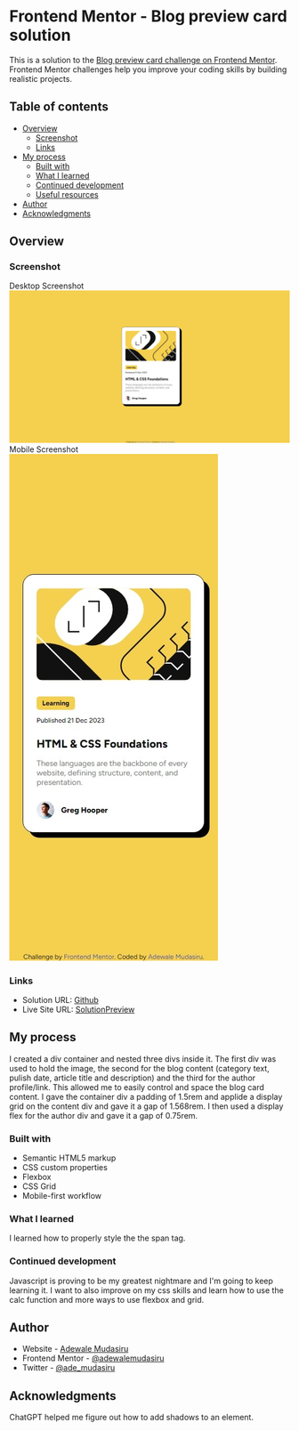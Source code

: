 # Frontend Mentor - Blog preview card solution

This is a solution to the [Blog preview card challenge on Frontend Mentor](https://www.frontendmentor.io/challenges/blog-preview-card-ckPaj01IcS). Frontend Mentor challenges help you improve your coding skills by building realistic projects. 

## Table of contents

- [Overview](#overview)
  - [Screenshot](#screenshot)
  - [Links](#links)
- [My process](#my-process)
  - [Built with](#built-with)
  - [What I learned](#what-i-learned)
  - [Continued development](#continued-development)
  - [Useful resources](#useful-resources)
- [Author](#author)
- [Acknowledgments](#acknowledgments)

## Overview

### Screenshot

Desktop Screenshot
![Desktop Screenshot](./screenshots/desktop.jpeg)
Mobile Screenshot <br />
![Mobile Screenshot](./screenshots/mobile.jpeg)

### Links

- Solution URL: [Github](https://github.com/adewalemudasiru/Blog-Preview-Card)
- Live Site URL: [SolutionPreview](https://adewalemudasiru.github.io/Blog-Preview-Card/)

## My process

I created a div container and nested three divs inside it. The first div was used to hold the image, the second for the blog content (category text, pulish date, article title and description) and the third for the author profile/link. This allowed me to easily control and space the blog card content. I gave the container div a padding of 1.5rem and applide a display grid on the content div and gave it a gap of 1.568rem. I then used a display flex for the author div and gave it a gap of 0.75rem.

### Built with

- Semantic HTML5 markup
- CSS custom properties
- Flexbox
- CSS Grid
- Mobile-first workflow

### What I learned

I learned how to properly style the the span tag.

### Continued development

Javascript is proving to be my greatest nightmare and I'm going to keep learning it. I want to also improve on my css skills and learn how to use the calc function and more ways to use flexbox and grid.

## Author

- Website - [Adewale Mudasiru](https://www.your-site.com)
- Frontend Mentor - [@adewalemudasiru](https://www.frontendmentor.io/profile/adewalemudasiru)
- Twitter - [@ade_mudasiru](https://www.twitter.com/ade_mudasiru)

## Acknowledgments

ChatGPT helped me figure out how to add shadows to an element.